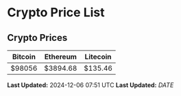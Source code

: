 # Crypto Price List

## Crypto Prices
| Bitcoin | Ethereum | Litecoin |
| ------- | -------- | -------- |
| $98056 | $3894.68 | $135.46 |
**Last Updated:** 2024-12-06 07:51 UTC
**Last Updated:** $DATE$
